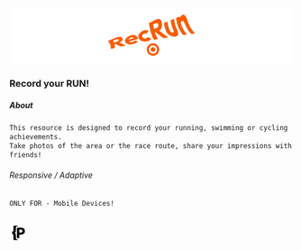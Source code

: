![img](https://github.com/papchenko/recrun.github.io/blob/main/src/front/logo(git).png?raw=true)

### Record your RUN!

##### About
```
This resource is designed to record your running, swimming or cycling achievements.
Take photos of the area or the race route, share your impressions with friends!
```
###### Responsive / Adaptive
```
ONLY FOR - Mobile Devices!
```

## 
[![N|](https://github.com/papchenko/papchenko.com/blob/main/resources/favicon/favicon-32x32.png?raw=true)](http://papchenko.com/)
